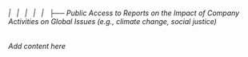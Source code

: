 ###### |   |   |   |   |   ├── Public Access to Reports on the Impact of Company Activities on Global Issues (e.g., climate change, social justice)

*Add content here*